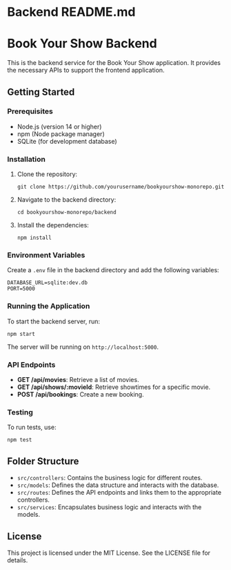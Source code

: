 # Backend README.md

# Book Your Show Backend

This is the backend service for the Book Your Show application. It provides the necessary APIs to support the frontend application.

## Getting Started

### Prerequisites

- Node.js (version 14 or higher)
- npm (Node package manager)
- SQLite (for development database)

### Installation

1. Clone the repository:

   ```
   git clone https://github.com/yourusername/bookyourshow-monorepo.git
   ```

2. Navigate to the backend directory:

   ```
   cd bookyourshow-monorepo/backend
   ```

3. Install the dependencies:

   ```
   npm install
   ```

### Environment Variables

Create a `.env` file in the backend directory and add the following variables:

```
DATABASE_URL=sqlite:dev.db
PORT=5000
```

### Running the Application

To start the backend server, run:

```
npm start
```

The server will be running on `http://localhost:5000`.

### API Endpoints

- **GET /api/movies**: Retrieve a list of movies.
- **GET /api/shows/:movieId**: Retrieve showtimes for a specific movie.
- **POST /api/bookings**: Create a new booking.

### Testing

To run tests, use:

```
npm test
```

## Folder Structure

- `src/controllers`: Contains the business logic for different routes.
- `src/models`: Defines the data structure and interacts with the database.
- `src/routes`: Defines the API endpoints and links them to the appropriate controllers.
- `src/services`: Encapsulates business logic and interacts with the models.

## License

This project is licensed under the MIT License. See the LICENSE file for details.